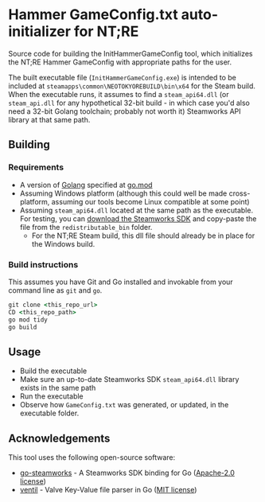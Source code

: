 # Hammer GameConfig.txt auto-initializer for NT;RE

Source code for building the InitHammerGameConfig tool, which initializes the NT;RE Hammer GameConfig with appropriate paths for the user.

The built executable file (`InitHammerGameConfig.exe`) is intended to be included at `steamapps\common\NEOTOKYOREBUILD\bin\x64` for the Steam build.
When the executable runs, it assumes to find a `steam_api64.dll` (or `steam_api.dll` for any hypothetical 32-bit build - in which case you'd also need a 32-bit Golang toolchain; probably not worth it)
Steamworks API library at that same path.

## Building
### Requirements
* A version of [Golang](https://go.dev/) specified at [go.mod](go.mod#L3)
* Assuming Windows platform (although this could well be made cross-platform, assuming our tools become Linux compatible at some point)
* Assuming `steam_api64.dll` located at the same path as the executable. For testing, you can [download the Steamworks SDK](https://partner.steamgames.com/downloads/steamworks_sdk.zip)
  and copy-paste the file from the `redistributable_bin` folder.
  * For the NT;RE Steam build, this dll file should already be in place for the Windows build.

### Build instructions
This assumes you have Git and Go installed and invokable from your command line as `git` and `go`.
```cmd
git clone <this_repo_url>
CD <this_repo_path>
go mod tidy
go build
```

## Usage
* Build the executable
* Make sure an up-to-date Steamworks SDK `steam_api64.dll` library exists in the same path
* Run the executable
* Observe how `GameConfig.txt` was generated, or updated, in the executable folder.

## Acknowledgements
This tool uses the following open-source software:
* [go-steamworks](github.com/hajimehoshi/go-steamworks) - A Steamworks SDK binding for Go ([Apache-2.0 license](https://github.com/hajimehoshi/go-steamworks?tab=Apache-2.0-1-ov-file#readme))
* [ventil](https://github.com/noxer/ventil) - Valve Key-Value file parser in Go ([MIT license](https://github.com/noxer/ventil?tab=MIT-1-ov-file#readme))
